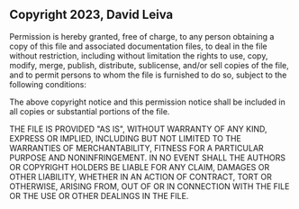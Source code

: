 ## Copyright 2023, David Leiva

Permission is hereby granted, free of charge, to any person obtaining a copy of this file and associated documentation files, to deal in the file without restriction, including without limitation the rights to use, copy, modify, merge, publish, distribute, sublicense, and/or sell copies of the file, and to permit persons to whom the file is furnished to do so, subject to the following conditions:

The above copyright notice and this permission notice shall be included in all copies or substantial portions of the file.

THE FILE IS PROVIDED "AS IS", WITHOUT WARRANTY OF ANY KIND, EXPRESS OR IMPLIED, INCLUDING BUT NOT LIMITED TO THE WARRANTIES OF MERCHANTABILITY, FITNESS FOR A PARTICULAR PURPOSE AND NONINFRINGEMENT. IN NO EVENT SHALL THE AUTHORS OR COPYRIGHT HOLDERS BE LIABLE FOR ANY CLAIM, DAMAGES OR OTHER LIABILITY, WHETHER IN AN ACTION OF CONTRACT, TORT OR OTHERWISE, ARISING FROM, OUT OF OR IN CONNECTION WITH THE FILE OR THE USE OR OTHER DEALINGS IN THE FILE.

